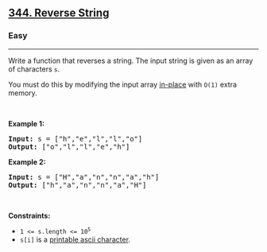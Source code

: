 <h2><a href="https://leetcode.com/problems/reverse-string/">344. Reverse String</a></h2><h3>Easy</h3><hr><p>Write a function that reverses a string. The input string is given as an array of characters <code>s</code>.</p>

<p>You must do this by modifying the input array <a href="https://en.wikipedia.org/wiki/In-place_algorithm" target="_blank">in-place</a> with <code>O(1)</code> extra memory.</p>

<p>&nbsp;</p>
<p><strong class="example">Example 1:</strong></p>
<pre><strong>Input:</strong> s = ["h","e","l","l","o"]
<strong>Output:</strong> ["o","l","l","e","h"]
</pre><p><strong class="example">Example 2:</strong></p>
<pre><strong>Input:</strong> s = ["H","a","n","n","a","h"]
<strong>Output:</strong> ["h","a","n","n","a","H"]
</pre>
<p>&nbsp;</p>
<p><strong>Constraints:</strong></p>

<ul>
	<li><code>1 &lt;= s.length &lt;= 10<sup>5</sup></code></li>
	<li><code>s[i]</code> is a <a href="https://en.wikipedia.org/wiki/ASCII#Printable_characters" target="_blank">printable ascii character</a>.</li>
</ul>
